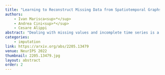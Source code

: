```yaml
---
title: "Learning to Reconstruct Missing Data from Spatiotemporal Graphs with Sparse Observations"
authors:
    - Ivan Marisca<sup>*</sup>
    - Andrea Cini<sup>*</sup>
    - Cesare Alippi
abstract: "Dealing with missing values and incomplete time series is a labor-intensive, tedious, inevitable task when handling data coming from real-world applications. Effective spatio-temporal representations would allow imputation methods to reconstruct missing temporal data by exploiting information coming from sensors at different locations. However, standard methods fall short in capturing the nonlinear time and space dependencies existing within networks of interconnected sensors and do not take full advantage of the available - and often strong - relational information. Notably, most state-of-the-art imputation methods based on deep learning do not explicitly model relational aspects and, in any case, do not exploit processing frameworks able to adequately represent structured spatio-temporal data. Conversely, graph neural networks have recently surged in popularity as both expressive and scalable tools for processing sequential data with relational inductive biases. In this work, we present the first assessment of graph neural networks in the context of multivariate time series imputation. In particular, we introduce a novel graph neural network architecture, named GRIN, which aims at reconstructing missing data in the different channels of a multivariate time series by learning spatio-temporal representations through message passing. Empirical results show that our model outperforms state-of-the-art methods in the imputation task on relevant real-world benchmarks with mean absolute error improvements often higher than 20%."
categories:
    - imputation
link: https://arxiv.org/abs/2205.13479
venue: NeurIPS 2022
thumbnail: 2205.13479.jpg
layout: abstract
order: 2
---
```

